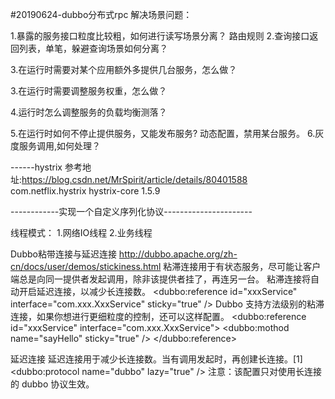 #20190624-dubbo分布式rpc 
解决场景问题： 

1.暴露的服务接口粒度比较粗，如何进行读写场景分离？
  路由规则
2.查询接口返回列表，单笔，躲避查询场景如何分离？

3.在运行时需要对某个应用额外多提供几台服务，怎么做？

3.在运行时需要调整服务权重，怎么做？

4.运行时怎么调整服务的负载均衡测落？

5.在运行时如何不停止提供服务，又能发布服务?
   动态配置，禁用某台服务。
6.灰度服务调用,如何处理？


------hystrix   参考地址:https://blog.csdn.net/MrSpirit/article/details/80401588
<dependency>
	<groupId>com.netflix.hystrix</groupId>
	<artifactId>hystrix-core</artifactId>
	<version>1.5.9</version>
</dependency>


------------实现一个自定义序列化协议----------------------


线程模式：
1.网络IO线程
2.业务线程

Dubbo粘带连接与延迟连接
http://dubbo.apache.org/zh-cn/docs/user/demos/stickiness.html
粘滞连接用于有状态服务，尽可能让客户端总是向同一提供者发起调用，除非该提供者挂了，再连另一台。
粘滞连接将自动开启延迟连接，以减少长连接数。
<dubbo:reference id="xxxService" interface="com.xxx.XxxService" sticky="true" />
Dubbo 支持方法级别的粘滞连接，如果你想进行更细粒度的控制，还可以这样配置。
<dubbo:reference id="xxxService" interface="com.xxx.XxxService">
    <dubbo:mothod name="sayHello" sticky="true" />
</dubbo:reference>

延迟连接
延迟连接用于减少长连接数。当有调用发起时，再创建长连接。[1]
<dubbo:protocol name="dubbo" lazy="true" />
注意：该配置只对使用长连接的 dubbo 协议生效。